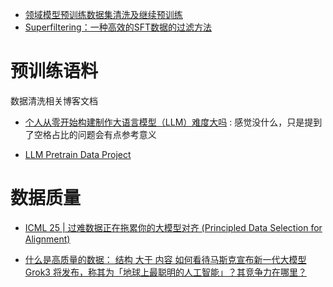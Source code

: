 
- [领域模型预训练数据集清洗及继续预训练](https://zhuanlan.zhihu.com/p/1931461283091292419)
- [Superfiltering：一种高效的SFT数据的过滤方法](https://zhuanlan.zhihu.com/p/720336560)



# 预训练语料


数据清洗相关博客文档

- [个人从零开始构建制作大语言模型（LLM）难度大吗](https://www.zhihu.com/question/655231528/answer/3549498134) : 感觉没什么，只是提到了空格占比的问题会有点参考意义


- [LLM Pretrain Data Project](https://zhuanlan.zhihu.com/p/22520117646)



# 数据质量




- [ICML 25 | 过难数据正在拖累你的大模型对齐 (Principled Data Selection for Alignment)](https://zhuanlan.zhihu.com/p/1936455778673354571)



- [什么是高质量的数据： 结构 大于 内容 如何看待马斯克宣布新一代大模型 Grok3 将发布，称其为「地球上最聪明的人工智能」？其竞争力在哪里？ ](https://www.zhihu.com/question/12403834540/answer/103115447663)
